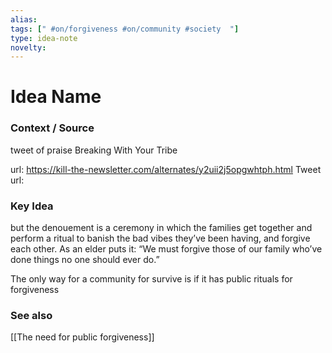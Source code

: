```yaml
---
alias: 
tags: [" #on/forgiveness #on/community #society  "]
type: idea-note
novelty: 
---
```

# Idea Name

### Context / Source
tweet of praise
Breaking With Your Tribe

url: https://kill-the-newsletter.com/alternates/y2uii2j5opgwhtph.html
Tweet url: 

### Key Idea

but the denouement is a ceremony in which the families get together and perform a ritual to banish the bad vibes they’ve been having, and forgive each other. As an elder puts it: “We must forgive those of our family who’ve done things no one should ever do.”

The only way for a community for survive is if it has public rituals for forgiveness

### See also
[[The need for public forgiveness]]